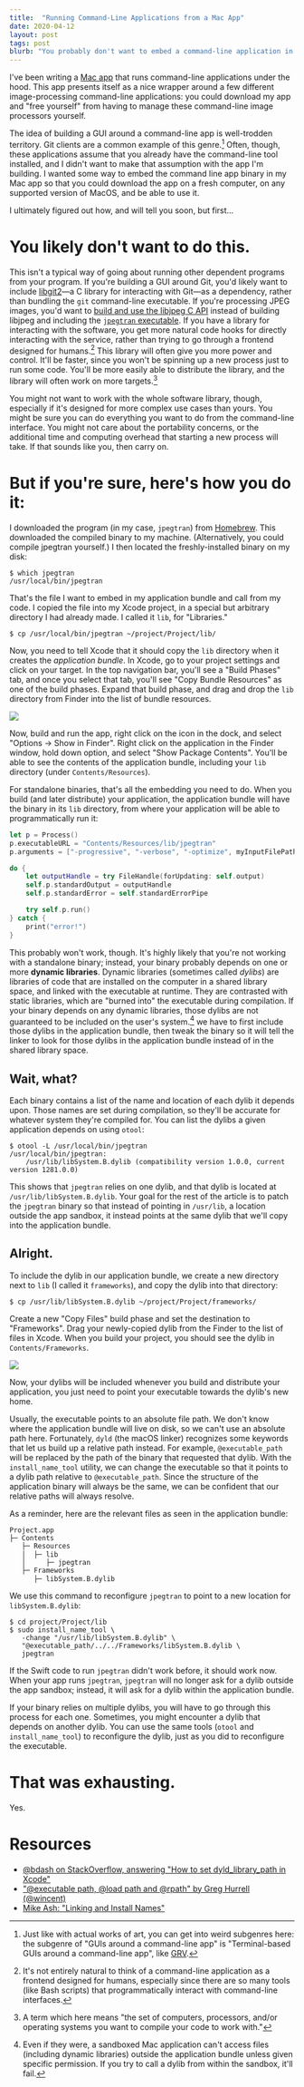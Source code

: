 ```yaml
---
title:  "Running Command-Line Applications from a Mac App"
date: 2020-04-12
layout: post
tags: post
blurb: "You probably don't want to embed a command-line application in your Mac app. But if you do, I'll guide you along the dynamic library and Xcode configuration journey."
---
```


I've been writing a [Mac app](/webpic) that runs command-line applications under the hood. This app presents itself as a nice wrapper around a few different image-processing command-line applications: you could download my app and "free yourself" from having to manage these command-line image processors yourself.

The idea of building a GUI around a command-line app is well-trodden territory. Git clients are a common example of this genre.[^0] Often, though, these applications assume that you already have the command-line tool installed, and I didn't want to make that assumption with the app I'm building. I wanted some way to embed the command line app binary in my Mac app so that you could download the app on a fresh computer, on any supported version of MacOS, and be able to use it.

I ultimately figured out how, and will tell you soon, but first...

# You likely don't want to do this.

This isn't a typical way of going about running other dependent programs from your program. If you're building a GUI around Git, you'd likely want to include [libgit2](https://libgit2.org/)—a C library for interacting with Git—as a dependency, rather than bundling the `git` command-line executable. If you're processing JPEG images, you'd want to [build and use the libjpeg C API](https://github.com/libjpeg-turbo/libjpeg-turbo/blob/master/BUILDING.md#build-procedure) instead of building libjpeg and including the [`jpegtran` executable](https://linux.die.net/man/1/jpegtran). If you have a library for interacting with the software, you get more natural code hooks for directly interacting with the service, rather than trying to go through a frontend designed for humans.[^1] This library will often give you more power and control. It'll be faster, since you won't be spinning up a new process just to run some code. You'll be more easily able to distribute the library, and the library will often work on more targets.[^2]

You might not want to work with the whole software library, though, especially if it's designed for more complex use cases than yours. You might be sure you can do everything you want to do from the command-line interface. You might not care about the portability concerns, or the additional time and computing overhead that starting a new process will take. If that sounds like you, then carry on.

# But if you're sure, here's how you do it:

I downloaded the program (in my case, `jpegtran`) from [Homebrew](https://brew.sh). This downloaded the compiled binary to my machine. (Alternatively, you could compile jpegtran yourself.) I then located the freshly-installed binary on my disk:

```
$ which jpegtran
/usr/local/bin/jpegtran
```

That's the file I want to embed in my application bundle and call from my code. I copied the file into my Xcode project, in a special but arbitrary directory I had already made. I called it `lib`, for "Libraries."

```
$ cp /usr/local/bin/jpegtran ~/project/Project/lib/
```

Now, you need to tell Xcode that it should copy the `lib` directory when it creates the *application bundle*. In Xcode, go to your project settings and click on your target. In the top navigation bar, you'll see a "Build Phases" tab, and once you select that tab, you'll see "Copy Bundle Resources" as one of the build phases. Expand that build phase, and drag and drop the `lib` directory from Finder into the list of bundle resources.

![](https://files.jameslittle.me/images/tmp/xc1.png)

Now, build and run the app, right click on the icon in the dock, and select "Options → Show in Finder". Right click on the application in the Finder window, hold down option, and select "Show Package Contents". You'll be able to see the contents of the application bundle, including your `lib` directory (under `Contents/Resources`).

For standalone binaries, that's all the embedding you need to do. When you build (and later distribute) your application, the application bundle will have the binary in its `lib` directory, from where your application will be able to programmatically run it:

```swift
let p = Process()
p.executableURL = "Contents/Resources/lib/jpegtran"
p.arguments = ["-progressive", "-verbose", "-optimize", myInputFilePathString]

do {
    let outputHandle = try FileHandle(forUpdating: self.output)
    self.p.standardOutput = outputHandle
    self.p.standardError = self.standardErrorPipe

    try self.p.run()
} catch {
    print("error!")
}
```

This probably won't work, though. It's highly likely that you're not working with a standalone binary; instead, your binary probably depends on one or more **dynamic libraries**. Dynamic libraries (sometimes called *dylibs*) are libraries of code that are installed on the computer in a shared library space, and linked with the executable at runtime. They are contrasted with static libraries, which are "burned into" the executable during compilation. If your binary depends on any dynamic libraries, those dylibs are not guaranteed to be included on the user's system.[^3] we have to first include those dylibs in the application bundle, then tweak the binary so it will tell the linker to look for those dylibs in the application bundle instead of in the shared library space.

## Wait, what?

Each binary contains a list of the name and location of each dylib it depends upon. Those names are set during compilation, so they'll be accurate for whatever system they're compiled for. You can list the dylibs a given application depends on using `otool`:

```
$ otool -L /usr/local/bin/jpegtran
/usr/local/bin/jpegtran:
	/usr/lib/libSystem.B.dylib (compatibility version 1.0.0, current version 1281.0.0)
```

This shows that `jpegtran` relies on one dylib, and that dylib is located at `/usr/lib/libSystem.B.dylib`. Your goal for the rest of the article is to patch the `jpegtran` binary so that instead of pointing in `/usr/lib`, a location outside the app sandbox, it instead points at the same dylib that we'll copy into the application bundle.

## Alright.

To include the dylib in our application bundle, we create a new directory next to `lib` (I called it `frameworks`), and copy the dylib into that directory:

```
$ cp /usr/lib/libSystem.B.dylib ~/project/Project/frameworks/
```

Create a new "Copy Files" build phase and set the destination to "Frameworks". Drag your newly-copied dylib from the Finder to the list of files in Xcode. When you build your project, you should see the dylib in `Contents/Frameworks`.

![](https://files.jameslittle.me/images/tmp/xc2.png)

Now, your dylibs will be included whenever you build and distribute your application, you just need to point your executable towards the dylib's new home.

Usually, the executable points to an absolute file path. We don't know where the application bundle will live on disk, so we can't use an absolute path here. Fortunately, `dyld` (the macOS linker) recognizes some keywords that let us build up a relative path instead. For example, `@executable_path` will be replaced by the path of the binary that requested that dylib. With the `install_name_tool` utility, we can change the executable so that it points to a dylib path relative to `@executable_path`. Since the structure of the application binary will always be the same, we can be confident that our relative paths will always resolve.

As a reminder, here are the relevant files as seen in the application bundle:

<pre style="line-height: 1.2"><code>Project.app
├─ Contents
   ├─ Resources
   │  ├─ lib
   │     ├─ jpegtran
   ├─ Frameworks
      ├─ libSystem.B.dylib
</code></pre>

We use this command to reconfigure `jpegtran` to point to a new location for `libSystem.B.dylib`:

```
$ cd project/Project/lib
$ sudo install_name_tool \
   -change "/usr/lib/libSystem.B.dylib" \
   "@executable_path/../../Frameworks/libSystem.B.dylib \
   jpegtran
```

If the Swift code to run `jpegtran` didn't work before, it should work now. When your app runs `jpegtran`, `jpegtran` will no longer ask for a dylib outside the app sandbox; instead, it will ask for a dylib within the application bundle.

If your binary relies on multiple dylibs, you will have to go through this process for each one. Sometimes, you might encounter a dylib that depends on another dylib. You can use the same tools (`otool` and `install_name_tool`) to reconfigure the dylib, just as you did to reconfigure the executable.

# That was exhausting.

Yes.

# Resources

- [@bdash on StackOverflow, answering "How to set dyld_library_path in Xcode"](https://stackoverflow.com/a/15106738/3841018)
- ["@executable path, @load path and @rpath" by Greg Hurrell (@wincent)](https://wincent.com/wiki/@executable_path,_@load_path_and_@rpath)
- [Mike Ash: "Linking and Install Names"](https://www.mikeash.com/pyblog/friday-qa-2009-11-06-linking-and-install-names.html)



[^0]: Just like with actual works of art, you can get into weird subgenres here: the subgenre of "GUIs around a command-line app" is "Terminal-based GUIs around a command-line app", like [GRV](https://github.com/rgburke/grv).

[^1]: It's not entirely natural to think of a command-line application as a frontend designed for humans, especially since there are so many tools (like Bash scripts) that programmatically interact with command-line interfaces.

[^2]: A term which here means "the set of computers, processors, and/or operating systems you want to compile your code to work with."

[^3]: Even if they were, a sandboxed Mac application can't access files (including dynamic libraries) outside the application bundle unless given specific permission. If you try to call a dylib from within the sandbox, it'll fail.